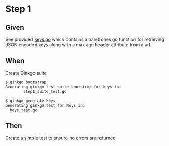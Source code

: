 # Step 1

## Given
See provided [keys.go](keys.go) which contains a barebones go function for retrieving JSON encoded keys along with a max age header attribute from a url.

## When
Create Ginkgo suite

```bash
$ ginkgo bootstrap
Generating ginkgo test suite bootstrap for keys in:
        step1_suite_test.go
```

```bash
$ ginkgo generate keys
Generating ginkgo test for Keys in:
  keys_test.go
```

## Then

Create a simple test to ensure no errors are returned